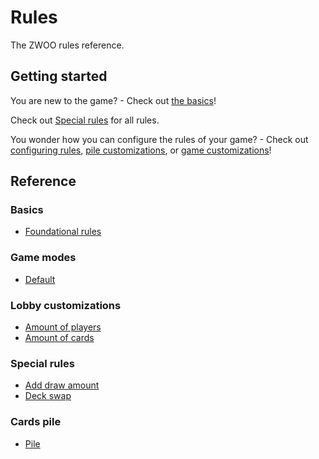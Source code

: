 # Rules

The ZWOO rules reference.

## Getting started

You are new to the game? - Check out [the basics](./basics.md)!

Check out [Special rules](./specials.md) for all rules.

You wonder how you can configure the rules of your game? - Check out [configuring rules](./configuring-rules.md), [pile customizations](./pile.md), or [game customizations](./lobby.md)!

## Reference

### Basics

- [Foundational rules](./basics.md)

### Game modes

- [Default](./game-modes.md#the-default-game-mode)

### Lobby customizations

- [Amount of players](./lobby.md#amount-of-players)
- [Amount of cards](./lobby.md#amount-of-cards)

### Special rules

- [Add draw amount](./specials.md#add-draw-amounts)
- [Deck swap](./specials.md#deck-swap)

### Cards pile

- [Pile](./pile.md)

